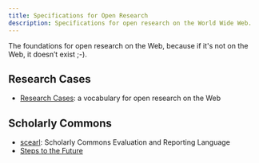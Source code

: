 ```yaml
---
title: Specifications for Open Research
description: Specifications for open research on the World Wide Web.
---
```


The foundations for open research on the Web, because if it's not on the Web, it doesn’t exist ;-).

## Research Cases

* [Research Cases](research-cases/): a vocabulary for open research on the Web

## Scholarly Commons

* [scearl](scholarly-commons/scearl.ttl): Scholarly Commons Evaluation and Reporting Language
* [Steps to the Future](https://github.com/pentandra/steps-to-the-future)

